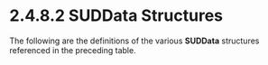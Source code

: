 <html dir="LTR" xmlns:mshelp="http://msdn.microsoft.com/mshelp" xmlns:ddue="http://ddue.schemas.microsoft.com/authoring/2003/5" xmlns:xlink="http://www.w3.org/1999/xlink" xmlns:tool="http://www.microsoft.com/tooltip">
    <head>
        <meta http-equiv="Content-Type" content="text/html; CHARSET=utf-8"></meta>
        <meta name="save" content="history"></meta>
        <title>2.4.8.2 SUDData Structures</title>
        <xml>
            <mshelp:toctitle title="2.4.8.2 SUDData Structures"></mshelp:toctitle>
            <mshelp:rltitle title="[MS-PST]: SUDData Structures"></mshelp:rltitle>
            <mshelp:keyword index="A" term="4d919e3b-33b3-46fa-b2ff-17fbc324b12b"></mshelp:keyword>
            <mshelp:attr name="DCSext.ContentType" value="open specification"></mshelp:attr>
            <mshelp:attr name="AssetID" value="4d919e3b-33b3-46fa-b2ff-17fbc324b12b"></mshelp:attr>
            <mshelp:attr name="TopicType" value="kbRef"></mshelp:attr>
            <mshelp:attr name="DCSext.Title" value="[MS-PST]: SUDData Structures" />
        </xml>
    </head>
    <body>
        <div id="header">
            <h1 class="heading">2.4.8.2 SUDData Structures</h1>
        </div>
        <div id="mainSection">
            <div id="mainBody">
                <div id="allHistory" class="saveHistory"></div>
                <div id="sectionSection0" class="section" name="collapseableSection">
                    

<p>The following are the definitions of the various <b>SUDData</b>
structures referenced in the preceding table.</p>
                </div>
            </div>
        </div>
    </body>
</html>